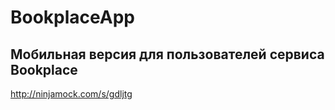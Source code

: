 # BookplaceApp

## Мобильная версия для пользователей сервиса Bookplace

http://ninjamock.com/s/gdljtg
